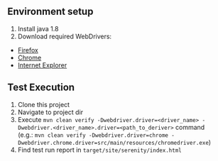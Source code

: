 
Environment setup
--------
1. Install java 1.8
2. Download required WebDrivers: 
 * [Firefox](https://github.com/mozilla/geckodriver/releases)  
 * [Chrome](http://chromedriver.chromium.org)  
 * [Internet Explorer](https://github.com/SeleniumHQ/selenium/wiki/InternetExplorerDriver)

Test Execution
--------
1. Clone this project
2. Navigate to project dir
3. Execute `mvn clean verify -Dwebdriver.driver=<driver_name> -Dwebdriver.<driver_name>.driver=<path_to_deriver>` command <br/> (e.g.: `mvn clean verify -Dwebdriver.driver=chrome -Dwebdriver.chrome.driver=src/main/resources/chromedriver.exe`)
4. Find test run report in `target/site/serenity/index.html`
